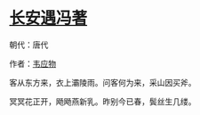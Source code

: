 # [长安遇冯著](http://so.gushiwen.org/view_8829.aspx)

朝代：唐代

作者：[韦应物](http://so.gushiwen.org/author_564.aspx)

客从东方来，衣上灞陵雨。问客何为来，采山因买斧。 

冥冥花正开，飏飏燕新乳。昨别今已春，鬓丝生几缕。

